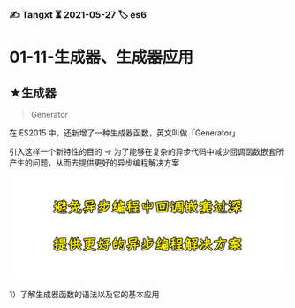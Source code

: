 ### ✍️ Tangxt ⏳ 2021-05-27 🏷️ es6

# 01-11-生成器、生成器应用

## ★生成器

> Generator

在 ES2015 中，还新增了一种生成器函数，英文叫做「Generator」

引入这样一个新特性的目的 -> 为了能够在复杂的异步代码中减少回调函数嵌套所产生的问题，从而去提供更好的异步编程解决方案

![目的](assets/img/2021-05-28-19-07-18.png)

1）了解生成器函数的语法以及它的基本应用



